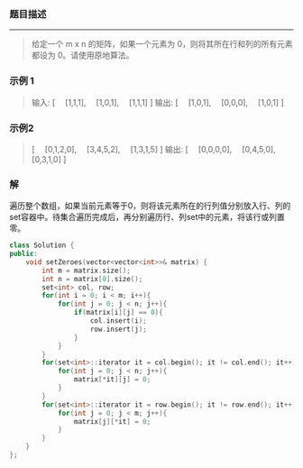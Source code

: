 ### 题目描述
***
> 给定一个 m x n 的矩阵，如果一个元素为 0，则将其所在行和列的所有元素都设为 0。请使用原地算法。

### 示例 1
> 输入: 
> [
> &emsp;[1,1,1],
> &emsp;[1,0,1],
> &emsp;[1,1,1]
> ]
> 输出: 
> [
> &emsp;[1,0,1],
> &emsp;[0,0,0],
> &emsp;[1,0,1]
> ]

### 示例2
> [
> &emsp;[0,1,2,0],
> &emsp;[3,4,5,2],
> &emsp;[1,3,1,5]
> ]
> 输出: 
> [
> &emsp;[0,0,0,0],
> &emsp;[0,4,5,0],
> &emsp;[0,3,1,0]
> ]

### 解
遍历整个数组，如果当前元素等于0，则将该元素所在的行列值分别放入行、列的set容器中。待集合遍历完成后，再分别遍历行、列set中的元素，将该行或列置零。
```C++
class Solution {
public:
    void setZeroes(vector<vector<int>>& matrix) {
        int m = matrix.size();
        int n = matrix[0].size();
        set<int> col, row;
        for(int i = 0; i < m; i++){
            for(int j = 0; j < n; j++){
                if(matrix[i][j] == 0){
                    col.insert(i);
                    row.insert(j);
                }
            }
        }
        for(set<int>::iterator it = col.begin(); it != col.end(); it++){
            for(int j = 0; j < n; j++){
                matrix[*it][j] = 0;
            }
        }
        for(set<int>::iterator it = row.begin(); it != row.end(); it++){
            for(int j = 0; j < m; j++){
                matrix[j][*it] = 0;
            }
        }
    }
};
```